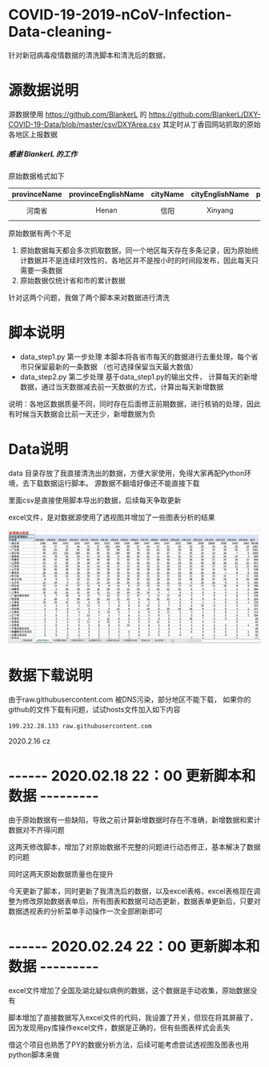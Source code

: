 # COVID-19-2019-nCoV-Infection-Data-cleaning-
针对新冠病毒疫情数据的清洗脚本和清洗后的数据，

# 源数据说明
源数据使用 https://github.com/BlankerL 的 https://github.com/BlankerL/DXY-COVID-19-Data/blob/master/csv/DXYArea.csv
其定时从丁香园网站抓取的原始各地区上报数据

##### 感谢 BlankerL 的工作

原始数据格式如下

provinceName | provinceEnglishName | cityName | cityEnglishName | province_confirmedCount | province_suspectedCount | province_curedCount | province_deadCount | city_confirmedCount | city_suspectedCount | city_curedCount | city_deadCount | updateTime
:-: | :-: | :-: | :-: | :-:| :-: | :-: | :-: | :-:| :-: | :-: | :-: | :-:
河南省 | Henan | 信阳 | Xinyang | 1231 | 0 | 415 | 13 | 261 | 0 | 74 | 2 | 2020-02-16 11:48:34.832|

原始数据有两个不足
1. 原始数据每天都会多次抓取数据，同一个地区每天存在多条记录，因为原始统计数据并不是连续时效性的，各地区并不是按小时的时间段发布，因此每天只需要一条数据
2. 原始数据仅统计省和市的累计数据

针对这两个问题，我做了两个脚本来对数据进行清洗

# 脚本说明
- data_step1.py  第一步处理 本脚本将各省市每天的数据进行去重处理，每个省市只保留最新的一条数据 （也可选择保留当天最大数值）
- data_step2.py  第二步处理 基于data_step1.py的输出文件， 计算每天的新增数据，通过当天数据减去前一天数据的方式，计算出每天新增数据

说明：各地区数据质量不同，同时存在后面修正前期数据，进行核销的处理，因此有时候当天数据会比前一天还少，新增数据为负

# Data说明
data 目录存放了我直接清洗出的数据，方便大家使用，免得大家再配Python环境，去下载数据运行脚本。 源数据不翻墙好像还不能直接下载

里面csv是直接使用脚本导出的数据，后续每天争取更新

excel文件，是对数据源使用了透视图并增加了一些图表分析的结果

![ ]( https://github.com/Avens666/COVID-19-2019-nCoV-Infection-Data-cleaning-/blob/master/img/Image1.jpg )


# 数据下载说明
由于raw.githubusercontent.com 被DNS污染，部分地区不能下载， 如果你的github的文件下载有问题，试试hosts文件加入如下内容

`199.232.28.133 raw.githubusercontent.com`

2020.2.16 cz

#  ------ 2020.02.18 22：00 更新脚本和数据 ---------

由于原始数据有一些缺陷，导致之前计算新增数据时存在不准确，新增数据和累计数据对不齐得问题

这两天修改脚本，增加了对原始数据不完整的问题进行动态修正，基本解决了数据的问题

同时这两天原始数据质量也在提升

今天更新了脚本，同时更新了我清洗后的数据，以及excel表格，excel表格现在调整为修改原始数据表单后，所有图表和数据可动态更新，数据表单更新后，只要对数据透视表的分析菜单手动操作一次全部刷新即可

#  ------ 2020.02.24 22：00 更新脚本和数据 ---------

excel文件增加了全国及湖北疑似病例的数据，这个数据是手动收集，原始数据没有

脚本增加了直接数据写入excel文件的代码，我设置了开关，但现在将其屏蔽了，因为发现用py库操作excel文件，数据是正确的，但有些图表样式会丢失

借这个项目也熟悉了PY的数据分析方法，后续可能考虑尝试透视图及图表也用python脚本来做
